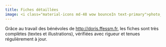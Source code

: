 ```yaml
---
title: Fiches détaillées
image: <i class="material-icons md-48 wow bounceIn text-primary">photo_library</i>
---
```

Grâce au travail des bénévoles de http://doris.ffessm.fr, les fiches sont très complètes (textes et illustrations), vérifiées avec rigueur et tenues régulièrement à jour.